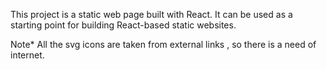 This project is a static web page built with React. It can be used as a starting point for building React-based static websites.

Note*
All the svg icons are taken from external links , so there is a need of internet.

